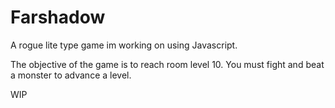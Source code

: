 # Farshadow

A rogue lite type game im working on using Javascript. 

The objective of the game is to reach room level 10. You must fight and beat a monster to advance a level. 

WIP
